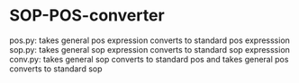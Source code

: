 # SOP-POS-converter
pos.py: takes general pos expression converts to standard pos expresssion
sop.py: takes general sop expression converts to standard sop expresssion
conv.py: takes general sop converts to standard pos and takes general pos converts to standard sop
